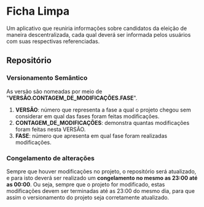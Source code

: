 # Ficha Limpa
Um aplicativo que reuniria informações sobre candidatos da eleição de maneira descentralizada, cada qual deverá ser informada pelos usuários com suas respectivas referenciadas.

## Repositório

### Versionamento Semântico
As versão são nomeadas por meio de "**VERSÃO.CONTAGEM_DE_MODIFICAÇÕES.FASE**".

1. **VERSÃO**: número que representa a fase a qual o projeto chegou sem considerar em qual das fases foram feitas modificações.
2. **CONTAGEM_DE_MODIFICAÇÕES**: demonstra quantas modificações foram feitas nesta VERSÃO.
3. **FASE**: número que apresenta em qual fase foram realizadas modificações.

### Congelamento de alterações
Sempre que houver modificações no projeto, o repositório será atualizado, e para isto deverá ser realizado um **congelamento no mesmo as 23:00 até as 00:00**. Ou seja, sempre que o projeto for modificado, estas modificações devem ser terminadas até as 23:00 do mesmo dia, para que assim o versionamento do projeto seja corretamente atualizado.
